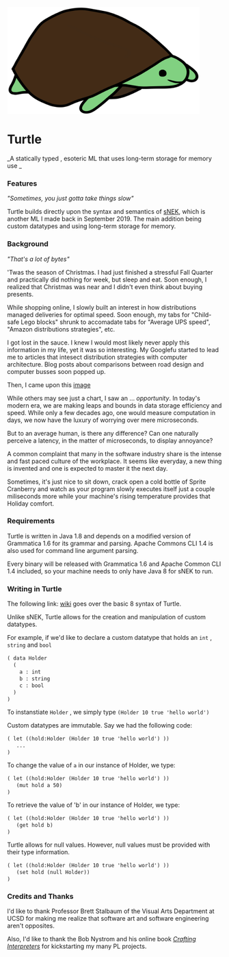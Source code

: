 <img src="https://raw.githubusercontent.com/TypeMonkey/Turtle/master/imgs/turtle.png" width="450" height="250">

# Turtle 
_A statically typed , esoteric ML that uses long-term storage for memory use _


### Features
_"Sometimes, you just gotta take things slow"_

Turtle builds directly upon the syntax and semantics of [sNEK](https://github.com/TypeMonkey/sNEK), which is another ML I made back in September 2019. The main addition being custom datatypes and using long-term storage for memory.

### Background
_"That's a lot of bytes"_

'Twas the season of Christmas. I had just finished a stressful Fall Quarter and practically did nothing for week, but sleep and eat. Soon enough, I realized that Christmas was near and I didn't even think about buying presents.

While shopping online, I slowly built an interest in how distributions managed deliveries for optimal speed. Soon enough, my tabs for "Child-safe Lego blocks" shrunk to accomadate tabs for "Average UPS speed", "Amazon distributions strategies", etc.

I got lost in the sauce. I knew I would most likely never apply this information in my life, yet it was so interesting. My Googlefu started to lead me to articles that intesect distribution strategies with computer architecture. Blog posts about comparisons between road design and computer busses soon popped up.

Then, I came upon this [image](https://www.formulusblack.com/wp-content/uploads/2019/02/Screen-Shot-2019-02-01-at-12.16.39-PM.png)

While others may see just a chart, I saw an ... _opportunity_. In today's modern era, we are making leaps and bounds in data storage efficiency and speed. While only a few decades ago, one would measure computation in days, we now have the luxury of worrying over mere microseconds. 

But to an average human, is there any difference? Can one naturally perceive a latency, in the matter of microseconds, to display annoyance?

A common complaint that many in the software industry share is the intense and fast paced culture of the workplace. It seems like everyday, a new thing is invented and one is expected to master it the next day. 

Sometimes, it's just nice to sit down, crack open a cold bottle of Sprite Cranberry and watch as your program slowly executes itself just a couple miliseconds more while your machine's rising temperature provides that Holiday comfort.


### Requirements
Turtle is written in Java 1.8 and depends on a modified version of Grammatica 1.6 for its grammar and parsing. Apache Commons CLI 1.4 is also used for command line argument parsing. 

Every binary will be released with Grammatica 1.6 and Apache Common CLI 1.4 included, so your machine needs to only have Java 8 for sNEK to run.

### Writing in Turtle
The following link: [wiki](https://github.com/TypeMonkey/sNEK/wiki/Syntax-of-sNEK) goes over the basic 8 syntax of Turtle. 

Unlike sNEK, Turtle allows for the creation and manipulation of custom datatypes. 

For example, if we'd like to declare a custom datatype that holds an `int` , `string` and `bool`
```
( data Holder
  (
    a : int
    b : string
    c : bool
  )
)
```

To instanstiate `Holder` , we simply type `(Holder 10 true 'hello world')`

Custom datatypes are immutable. Say we had the following code:
```
( let ((hold:Holder (Holder 10 true 'hello world') ))
   ...
)
```

To change the value of `a` in our instance of Holder, we type:
```
( let ((hold:Holder (Holder 10 true 'hello world') ))
   (mut hold a 50)
)
```

To retrieve the value of 'b' in our instance of Holder, we type:
```
( let ((hold:Holder (Holder 10 true 'hello world') ))
   (get hold b)
)
```

Turtle allows for null values. However, null values must be provided with their
type information.
```
( let ((hold:Holder (Holder 10 true 'hello world') ))
   (set hold (null Holder))
)
```

### Credits and Thanks
I'd like to thank Professor Brett Stalbaum of the Visual Arts Department at UCSD for making me realize that software art and software engineering aren't opposites. 

Also, I'd like to thank the Bob Nystrom and his online book [_Crafting Interpreters_](https://craftinginterpreters.com/) for kickstarting my many PL projects.
